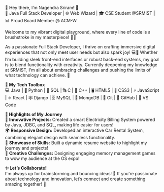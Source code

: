 👋 Hey there, I’m Nagendra Sriram! 🚀  
🌟 Java Full Stack Developer | 🌐 Web Wizard | 🎓 CSE Student @SRMIST | 📊 Proud Board Member @ ACM-W

Welcome to my vibrant digital playground, where every line of code is a brushstroke in my masterpiece! 🎨✨

As a passionate Full Stack Developer, I thrive on crafting immersive digital experiences that not only meet user needs but also spark joy! 💻💖 Whether I’m building sleek front-end interfaces or robust back-end systems, my goal is to blend functionality with creativity. Currently deepening my knowledge at SRMIST, I'm all about embracing challenges and pushing the limits of what technology can achieve. 🚀

**🧩 My Tech Toolbox**  
💻 Java | 🐍 Python | 💾 SQL | 🔠 C | 🔡 C++ | 🖥️ HTML5 | 🎨 CSS3 | ⚡ JavaScript | ⚛️ React | 🕸️ Django | 🗄️ MySQL | 🧩 MongoDB | 📂 Git | 🔗 GitHub | 🌈 VS Code

**🌟 Highlights of My Journey**  
🚀 **Innovative Projects:** Created a smart Electricity Billing System powered by Java, JDBC, and SQL, making life easier for users!  
🌍 **Responsive Design:** Developed an interactive Car Rental System, combining elegant design with seamless functionality.  
📄 **Showcase of Skills:** Built a dynamic resume website to highlight my journey and projects!  
🧠 **Creative Challenges:** Designing engaging memory management games to wow my audience at the OS expo!  

**✨ Let’s Collaborate!**  
I'm always up for brainstorming and bouncing ideas! 💬 If you're passionate about technology and innovation, let’s connect and create something amazing together! 🌟
